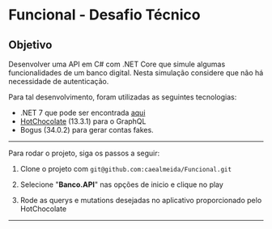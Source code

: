 # Funcional - Desafio Técnico

## Objetivo
Desenvolver uma API em C# com .NET Core que simule algumas funcionalidades de um banco digital. Nesta simulação considere que não há necessidade de autenticação.  


Para tal desenvolvimento, foram utilizadas as seguintes tecnologias:
- .NET 7 que pode ser encontrada [aqui](https://dotnet.microsoft.com/pt-br/download)
- [HotChocolate](https://chillicream.com/docs/hotchocolate/v13) (13.3.1) para o GraphQL
- Bogus (34.0.2) para gerar contas fakes.

---

Para rodar o projeto, siga os passos a seguir:
1. Clone o projeto com ``` git@github.com:caealmeida/Funcional.git ```

2. Selecione "**Banco.API**" nas opções de inicio e clique no play

3. Rode as querys e mutations desejadas no aplicativo proporcionado pelo HotChocolate

---
